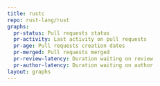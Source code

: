```yaml
---
title: rustc
repo: rust-lang/rust
graphs:
  pr-status: Pull requests status
  pr-activity: Last activity on pull requests
  pr-age: Pull requests creation dates
  pr-merged: Pull requests merged
  pr-review-latency: Duration waiting on review
  pr-author-latency: Duration waiting on author
layout: graphs
---
```


